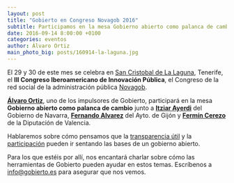 ```yaml
---
layout: post
title: "Gobierto en Congreso Novagob 2016"
subtitle: Participamos en la mesa Gobierno abierto como palanca de cambio
date: 2016-09-14 8:00:00 +0100
categories: eventos
author: Álvaro Ortiz
main_photo_big: posts/160914-la-laguna.jpg
---
```


El 29 y 30 de este mes se celebra en [San Cristobal de La Laguna](https://presupuestos.gobierto.es/places/san-cristobal-de-la-laguna/2015), Tenerife, el **III Congreso Iberoamericano de Innovación Pública**, el Congreso de la red social de la administración pública [Novagob](http://www.novagob.org). 

**[Álvaro Ortiz](http://twitter.com/furilo)**, uno de los impulsores de Gobierto, participará en la mesa **Gobierno abierto como palanca de cambio** junto a **[Itziar Ayerdi](https://www.linkedin.com/in/itziar-ayerdi)** del Gobierno de Navarra, **[Fernando Alvarez](http://twitter.com/fagarcia)** del Ayto. de Gijón y **[Fermín Cerezo](http://twitter.com/FerminCerezo)** de la Diputación de Valencia.

Hablaremos sobre cómo pensamos que la [transparencia útil](/blog/20160411-la-usabilidad-de-los-datos.html) y la [participación](/blog/20160602-presupuestos-participativos-retos-alternativas.html) pueden ir sentando las bases de un gobierno abierto. 

Para los que estéis por allí, nos encantará charlar sobre cómo las herramientas de Gobierto pueden ayudar en estos temas. Escríbenos a info@gobierto.es para asegurar que nos vemos.


